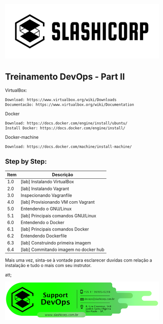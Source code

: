 ![UML](img/LogotipoSlashicorp.png)

# Treinamento DevOps - Part II


VirtualBox:
```
Download: https://www.virtualbox.org/wiki/Downloads
Documentacão: https://www.virtualbox.org/wiki/Documentation
```

Docker
``` 
Download: https://docs.docker.com/engine/install/ubuntu/
Install Docker: https://docs.docker.com/engine/install/
```

Docker-machine
``` 
Download: https://docs.docker.com/machine/install-machine/
```

## Step by Step:

| Item  | Descrição                                |
|-------|------------------------------------------|
|  1.0  |   [lab] Instalando VirtualBox            |
|  2.0  |   [lab] Instalando Vagrant               |
|  3.0  |   Inspecionando Vagranfile               |
|  4.0  |   [lab] Provisionando VM com Vagrant     |
|  5.0  |   Entendendo o GNU/Linux                 |
|  5.1  |   [lab] Principais comandos GNU/Linux    |
|  6.0  |   Entendendo o Docker                    |
|  6.1  |   [lab] Principais comandos Docker       |
|  6.2  |   Entendendo Dockerfile                  |
|  6.3  |   [lab] Construindo primeira imagem      |
|  6.4  |   [lab] Commitando imagem no docker hub  |


Mais uma vez, sinta-se à vontade para esclarecer duvidas com relação a instalação e tudo o mais
com seu instrutor.

att;

![UML](img/SlashiCorpSig.png)